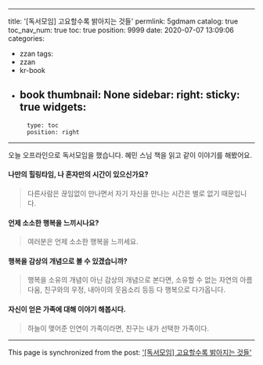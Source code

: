 
---
title: '[독서모임] 고요할수록 밝아지는 것들'
permlink: 5gdmam
catalog: true
toc_nav_num: true
toc: true
position: 9999
date: 2020-07-07 13:09:06
categories:
- zzan
tags:
- zzan
- kr-book
- book
thumbnail: None
sidebar:
    right:
        sticky: true
widgets:
    -
        type: toc
        position: right
---


오늘 오프라인으로 독서모임을 했습니다. 혜민 스님 책을 읽고 같이 이야기를 해봤어요.


#### 나만의 힐링타임, 나 혼자만의 시간이 있으신가요?

> 다른사람은 끊임없이 만나면서 자기 자신을 만나는 시간은 별로 없기 때문입니다.




#### 언제 소소한 행복을 느끼시나요?

> 여러분은 언제 소소한 행복을 느끼세요.


#### 행복을 감상의 개념으로 볼 수 있겠습니까?

> 행복을 소유의 개념이 아닌 감상의 개념으로 본다면, 소유할 수 없는 자연의 아름다움, 친구와의 우정, 내아이의 웃음소리 등등 다 행복으로 다가옵니다.

#### 자신이 얻은 가족에 대해 이야기 해봅시다.

> 하늘이 맺어준 인연이 가족이라면, 친구는 내가 선택한 가족이다.




- - -

This page is synchronized from the post: ['[독서모임] 고요할수록 밝아지는 것들'](https://steemit.com/@jacobyu/5gdmam)
